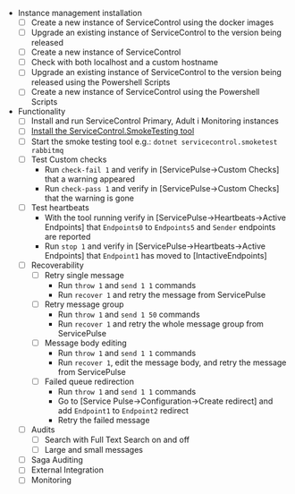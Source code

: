 - Instance management installation
  - [ ] Create a new instance of ServiceControl using the docker images
  - [ ] Upgrade an existing instance of ServiceControl to the version being released
  - [ ] Create a new instance of ServiceControl
  - [ ] Check with both localhost and a custom hostname
  - [ ] Upgrade an existing instance of ServiceControl to the version being released using the Powershell Scripts
  - [ ] Create a new instance of ServiceControl using the Powershell Scripts
- Functionality
  - [ ] Install and run ServiceControl Primary, Adult i Monitoring instances
  - [ ] [Install the ServiceControl.SmokeTesting tool](https://github.com/Particular/ServiceControl.SmokeTest#installing)
  - [ ] Start the smoke testing tool e.g.: `dotnet servicecontrol.smoketest rabbitmq`
  - [ ] Test Custom checks
     - Run `check-fail 1` and verify in [ServicePulse->Custom Checks] that a warning appeared
     - Run `check-pass 1` and verify in [ServicePulse->Custom Checks] that the warning is gone
  - [ ] Test heartbeats
     - With the tool running verify in [ServicePulse->Heartbeats->Active Endpoints] that `Endpoints0` to `Endpoints5` and `Sender` endpoints are reported
     - Run `stop 1` and verify in [ServicePulse->Heartbeats->Active Endpoints] that `Endpoint1` has moved to [IntactiveEndpoints]
  - [ ] Recoverability
     - [ ] Retry single message 
       - Run `throw 1` and `send 1 1` commands
       - Run `recover 1` and retry the message from ServicePulse
     - [ ] Retry message group
       - Run `throw 1` and `send 1 50` commands
       - Run `recover 1` and retry the whole message group from ServicePulse
     - [ ] Message body editing
       - Run `throw 1` and `send 1 1` commands
       - Run `recover 1`, edit the message body, and retry the message from ServicePulse
     - [ ] Failed queue redirection
       - Run `throw 1` and `send 1 1` commands
       - Go to [Service Pulse->Configuration->Create redirect] and add `Endpoint1` to `Endpoint2` redirect
       - Retry the failed message
  - [ ] Audits
     - [ ] Search with Full Text Search on and off
     - [ ] Large and small messages
  - [ ] Saga Auditing
  - [ ] External Integration
  - [ ] Monitoring
